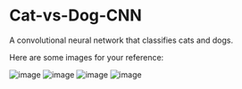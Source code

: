 # Cat-vs-Dog-CNN
A convolutional neural network that classifies cats and dogs.

Here are some images for your reference:

![image](https://github.com/devasaya2003/Cat-vs-Dog-CNN/assets/101182781/981ee3a7-7aed-4b93-b8fd-fd801826044f)
![image](https://github.com/devasaya2003/Cat-vs-Dog-CNN/assets/101182781/6f34dd84-12e1-4216-b6c6-264931040f20)
![image](https://github.com/devasaya2003/Cat-vs-Dog-CNN/assets/101182781/93ec3d0e-19fb-449b-986d-5e15bbc5ebe0)
![image](https://github.com/devasaya2003/Cat-vs-Dog-CNN/assets/101182781/98fbea0b-eeb2-4eae-9fe2-7aecb4ead729)




